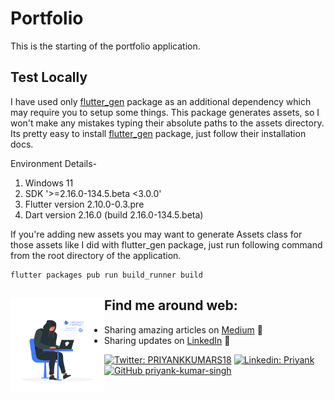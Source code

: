 # Portfolio
This is the starting of the portfolio application.

## Test Locally
I have used only [flutter_gen](https://pub.dev/packages/flutter_gen) package as an additional dependency which may require you to setup some things. This package generates assets, so I won't make any mistakes typing their absolute paths to the assets directory. Its pretty easy to install [flutter_gen](https://pub.dev/packages/flutter_gen) package, just follow their installation docs.

Environment Details-
1. Windows 11
2. SDK '>=2.16.0-134.5.beta <3.0.0'
3. Flutter version 2.10.0-0.3.pre
4. Dart version 2.16.0 (build 2.16.0-134.5.beta)

If you're adding new assets you may want to generate Assets class for those assets like I did with flutter_gen package, just run following command from the root directory of the application.
```
flutter packages pub run build_runner build
```

## Find me around web: <img align="left" src="https://raw.githubusercontent.com/priyank-kumar-singh/priyank-kumar-singh/main/assets/hacker.png" height="150" width="150"/>

- Sharing amazing articles on <a href="https://priyank-kumar-singh.medium.com/">Medium</a> 📰
- Sharing updates on <a href="https://www.linkedin.com/in/priyank-kumar-singh-705/">LinkedIn</a> 💼

[![Twitter: PRIYANKKUMARS18](https://img.shields.io/twitter/follow/PRIYANKKUMARS18?style=social)](https://twitter.com/priyankkumars18)
[![Linkedin: Priyank](https://img.shields.io/badge/-priyank--kumar--singh-blue?style=flat-square&logo=Linkedin&logoColor=white&link=https://www.linkedin.com/in/priyank-kumar-singh-705/)](https://www.linkedin.com/in/priyank-kumar-singh-705/)
[![GitHub priyank-kumar-singh](https://img.shields.io/github/followers/priyank-kumar-singh?label=follow&style=social)](https://github.com/priyank-kumar-singh)
